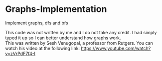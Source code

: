 # Graphs-Implementation
Implement graphs, dfs and bfs

 This code was not written by me and I do not take any credit. I had simply typed it up so I can 
 better understand how graphs work.  
 This was written by Sesh Venugopal, a professor from Rutgers. You can watch his video at the following link:
 https://www.youtube.com/watch?v=zVrPdF7f4-I
